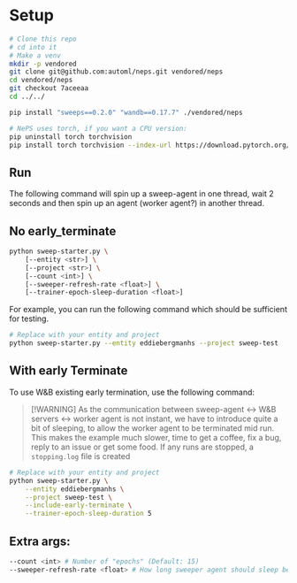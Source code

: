 # Setup
```bash
# Clone this repo
# cd into it
# Make a venv
mkdir -p vendored
git clone git@github.com:automl/neps.git vendored/neps
cd vendored/neps
git checkout 7aceeaa
cd ../../

pip install "sweeps==0.2.0" "wandb==0.17.7" ./vendored/neps

# NePS uses torch, if you want a CPU version:
pip uninstall torch torchvision
pip install torch torchvision --index-url https://download.pytorch.org/whl/cpu
```

## Run
The following command will spin up a sweep-agent in one thread, wait 2 seconds
and then spin up an agent (worker agent?) in another thread.

## No early_terminate
```bash
python sweep-starter.py \
    [--entity <str>] \
    [--project <str>] \
    [--count <int>] \
    [--sweeper-refresh-rate <float>] \
    [--trainer-epoch-sleep-duration <float>]
```

For example, you can run the following command which should be sufficient for testing.
```bash
# Replace with your entity and project
python sweep-starter.py --entity eddiebergmanhs --project sweep-test
```

## With early Terminate
To use W&B existing early termination, use the following command:

> [!WARNING] As the communication between sweep-agent <-> W&B servers <-> worker agent is not instant,
> we have to introduce quite a bit of sleeping, to allow the worker agent to be terminated mid run.
> This makes the example much slower, time to get a coffee, fix a bug, reply to an issue or get some food.
> If any runs are stopped, a `stopping.log` file is created

```bash
# Replace with your entity and project
python sweep-starter.py \
    --entity eddiebergmanhs \
    --project sweep-test \
    --include-early-terminate \
    --trainer-epoch-sleep-duration 5
```

## Extra args:
```bash
--count <int> # Number of "epochs" (Default: 15)
--sweeper-refresh-rate <float> # How long sweeper agent should sleep before its loop (Defeault: 1)
```
